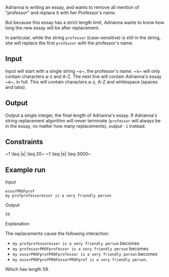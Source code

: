 Adrianna is writing an essay, and wants to remove all mention of "professor" and replace it with her Professor's name.

But because this essay has a strict length limit, Adrianna wants to know how long the new essay will be after replacement.

In particular, while the string `professor` (case-sensitive) is still in the string, she will replace the first `professor` with the professor's name.

## Input

Input will start with a single string ~s~, the professor's name. ~s~ will only contain characters a-z and A-Z.
The next line will contain Adrianna's essay ~e~, in full. This will contain characters a-z, A-Z and whitespace (spaces and tabs).

## Output

Output a single integer, the final length of Adrianna's essay. If Adrianna's string replacement algorithm will never terminate (`professor` will always be in the essay, no matter how many replacements), output `-1` instead.

## Constraints

~1 \leq |s| \leq 20~
~1 \leq |e| \leq 3000~

## Example run

Input
```
essorPROFprof
my profprofessoressor is a very friendly person
```

Output
```
59
```

Explanation

The replacements cause the following interaction:

* `my profprofessoressor is a very friendly person` becomes
* `my professorPROFprofessor is a very friendly person` becomes
* `my essorPROFprofPROFprofessor is a very friendly person` becomes
* `my essorPROFprofPROFessorPROFprof is a very friendly person`.

Which has length 59.
